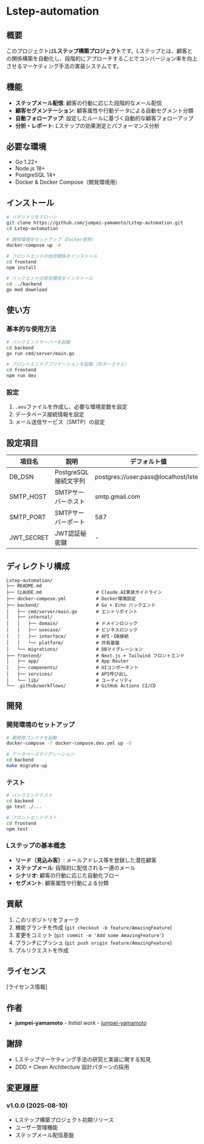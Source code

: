 # Lstep-automation

## 概要

このプロジェクトは**Lステップ構築プロジェクト**です。Lステップとは、顧客との関係構築を自動化し、段階的にアプローチすることでコンバージョン率を向上させるマーケティング手法の実装システムです。

## 機能

- **ステップメール配信**: 顧客の行動に応じた段階的なメール配信
- **顧客セグメンテーション**: 顧客属性や行動データによる自動セグメント分類
- **自動フォローアップ**: 設定したルールに基づく自動的な顧客フォローアップ
- **分析・レポート**: Lステップの効果測定とパフォーマンス分析

## 必要な環境

- Go 1.22+
- Node.js 18+
- PostgreSQL 14+
- Docker & Docker Compose（開発環境用）

## インストール

```bash
# リポジトリをクローン
git clone https://github.com/jumpei-yamamoto/Lstep-automation.git
cd Lstep-automation

# 開発環境をセットアップ（Docker使用）
docker-compose up -d

# フロントエンドの依存関係をインストール
cd frontend
npm install

# バックエンドの依存関係をインストール
cd ../backend
go mod download
```

## 使い方

### 基本的な使用方法

```bash
# バックエンドサーバーを起動
cd backend
go run cmd/server/main.go

# フロントエンドアプリケーションを起動（別ターミナル）
cd frontend
npm run dev
```

### 設定

1. `.env`ファイルを作成し、必要な環境変数を設定
2. データベース接続情報を設定
3. メール送信サービス（SMTP）の設定

## 設定項目

| 項目名 | 説明 | デフォルト値 |
|--------|------|--------------|
| DB_DSN | PostgreSQL接続文字列 | postgres://user:pass@localhost/lstep |
| SMTP_HOST | SMTPサーバーホスト | smtp.gmail.com |
| SMTP_PORT | SMTPサーバーポート | 587 |
| JWT_SECRET | JWT認証秘密鍵 | - |

## ディレクトリ構成

```
Lstep-automation/
├── README.md
├── CLAUDE.md                    # Claude.AI実装ガイドライン
├── docker-compose.yml           # Docker環境設定
├── backend/                     # Go + Echo バックエンド
│   ├── cmd/server/main.go       # エントリポイント
│   ├── internal/
│   │   ├── domain/              # ドメインロジック
│   │   ├── usecase/             # ビジネスロジック
│   │   ├── interface/           # API・DB接続
│   │   └── platform/            # 共有基盤
│   └── migrations/              # DBマイグレーション
├── frontend/                    # Next.js + Tailwind フロントエンド
│   ├── app/                     # App Router
│   ├── components/              # UIコンポーネント
│   ├── services/                # API呼び出し
│   └── lib/                     # ユーティリティ
└── .github/workflows/           # GitHub Actions CI/CD
```

## 開発

### 開発環境のセットアップ

```bash
# 開発用コンテナを起動
docker-compose -f docker-compose.dev.yml up -d

# データベースマイグレーション
cd backend
make migrate-up
```

### テスト

```bash
# バックエンドテスト
cd backend
go test ./...

# フロントエンドテスト
cd frontend
npm test
```

### Lステップの基本概念

- **リード（見込み客）**: メールアドレス等を登録した潜在顧客
- **ステップメール**: 段階的に配信される一連のメール
- **シナリオ**: 顧客の行動に応じた自動化フロー
- **セグメント**: 顧客属性や行動による分類

## 貢献

1. このリポジトリをフォーク
2. 機能ブランチを作成 (`git checkout -b feature/AmazingFeature`)
3. 変更をコミット (`git commit -m 'Add some AmazingFeature'`)
4. ブランチにプッシュ (`git push origin feature/AmazingFeature`)
5. プルリクエストを作成

## ライセンス

[ライセンス情報]

## 作者

- **jumpei-yamamoto** - *Initial work* - [jumpei-yamamoto](https://github.com/jumpei-yamamoto)

## 謝辞

- Lステップマーケティング手法の研究と実装に関する知見
- DDD + Clean Architecture 設計パターンの採用

## 変更履歴

### v1.0.0 (2025-08-10)
- Lステップ構築プロジェクト初期リリース
- ユーザー管理機能
- ステップメール配信基盤